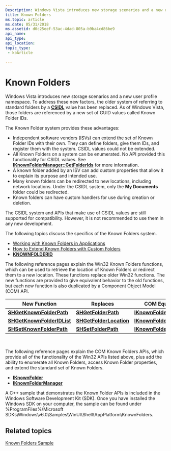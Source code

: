 ```yaml
---
Description: Windows Vista introduces new storage scenarios and a new user profile namespace.
title: Known Folders
ms.topic: article
ms.date: 05/31/2018
ms.assetid: d0c25eef-53ac-4dad-805a-b9ba4cd86be9
api_name: 
api_type: 
api_location: 
topic_type: 
 - kbArticle

---
```


# Known Folders

Windows Vista introduces new storage scenarios and a new user profile namespace. To address these new factors, the older system of referring to standard folders by a [**CSIDL**](csidl.md) value has been replaced. As of Windows Vista, those folders are referenced by a new set of GUID values called Known Folder IDs.

The Known Folder system provides these advantages:

-   Independent software vendors (ISVs) can extend the set of Known Folder IDs with their own. They can define folders, give them IDs, and register them with the system. CSIDL values could not be extended.
-   All Known Folders on a system can be enumerated. No API provided this functionality for CSIDL values. See [**IKnownFolderManager::GetFolderIds**](/windows/desktop/api/shobjidl_core/nf-shobjidl_core-iknownfoldermanager-getfolderids) for more information.
-   A known folder added by an ISV can add custom properties that allow it to explain its purpose and intended use.
-   Many known folders can be redirected to new locations, including network locations. Under the CSIDL system, only the **My Documents** folder could be redirected.
-   Known folders can have custom handlers for use during creation or deletion.

The CSIDL system and APIs that make use of CSIDL values are still supported for compatibility. However, it is not recommended to use them in any new development.


The following topics discuss the specifics of the Known Folders system.

-   [Working with Known Folders in Applications](working-with-known-folders.md)
-   [How to Extend Known Folders with Custom Folders](how-to-extend-known-folders-with-custom-folders.md)
-   [**KNOWNFOLDERID**](knownfolderid.md)

The following reference pages explain the Win32 Known Folders functions, which can be used to retrieve the location of Known Folders or redirect them to a new location. These functions replace older Win32 functions. The new functions are provided to give equivalent behavior to the old functions, but each new function is also duplicated by a Component Object Model (COM) API.



| New Function                                             | Replaces                                           | COM Equivalent                                            |
|----------------------------------------------------------|----------------------------------------------------|-----------------------------------------------------------|
| [**SHGetKnownFolderPath**](/windows/desktop/api/shlobj_core/nf-shlobj_core-shgetknownfolderpath)     | [**SHGetFolderPath**](/windows/desktop/api/shlobj_core/nf-shlobj_core-shgetfolderpatha)         | [**IKnownFolder::GetPath**](/windows/desktop/api/shobjidl_core/nf-shobjidl_core-iknownfolder-getpath)     |
| [**SHGetKnownFolderIDList**](/windows/desktop/api/shlobj_core/nf-shlobj_core-shgetknownfolderidlist) | [**SHGetFolderLocation**](/windows/desktop/api/shlobj_core/nf-shlobj_core-shgetfolderlocation) | [**IKnownFolder::GetIDList**](/windows/desktop/api/shobjidl_core/nf-shobjidl_core-iknownfolder-getidlist) |
| [**SHSetKnownFolderPath**](/windows/desktop/api/shlobj_core/nf-shlobj_core-shsetknownfolderpath)     | [**SHSetFolderPath**](/windows/desktop/api/shlobj_core/nf-shlobj_core-shsetfolderpatha)         | [**IKnownFolder::SetPath**](/windows/desktop/api/shobjidl_core/nf-shobjidl_core-iknownfolder-setpath)     |



 

The following reference pages explain the COM Known Folders APIs, which provide all of the functionality of the Win32 APIs listed above, plus add the ability to enumerate all Known Folders, access Known Folder properties, and extend the standard set of Known Folders.

-   [**IKnownFolder**](/windows/desktop/api/shobjidl_core/nn-shobjidl_core-iknownfolder)
-   [**IKnownFolderManager**](/windows/desktop/api/shobjidl_core/nn-shobjidl_core-iknownfoldermanager)

A C++ sample that demonstrates the Known Folder APIs is included in the Windows Software Development Kit (SDK). Once you have installed the Windows SDK on your computer, the sample can be found under %ProgramFiles%\\Microsoft SDKs\\Windows\\v6.0\\Samples\\WinUI\\Shell\\AppPlatform\\KnownFolders.

## Related topics

<dl> <dt>

[Known Folders Sample](/previous-versions/windows/desktop/legacy/dd940364(v=vs.85))
</dt> </dl>

 

 